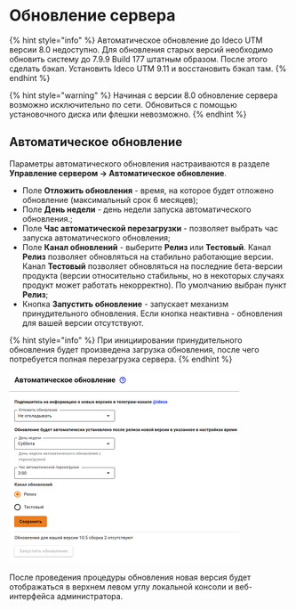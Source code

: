 # Обновление сервера

{% hint style="info" %}
Автоматическое обновление до Ideco UTM версии 8.0 недоступно. Для обновления старых версий необходимо обновить систему до 7.9.9 Build 177 штатным образом. После этого сделать бэкап. Установить Ideco UTM 9.11 и восстановить бэкап там.
{% endhint %}

{% hint style="warning" %}
Начиная с версии 8.0 обновление сервера возможно исключительно по сети. Обновиться с помощью установочного диска или флешки невозможно.
{% endhint %}

## Автоматическое обновление

Параметры автоматического обновления настраиваются в разделе **Управление сервером -> Автоматическое обновление**.

* Поле **Отложить обновления** - время, на которое будет отложено обновление (максимальный срок 6 месяцев);
* Поле **День недели** - день недели запуска автоматического обновления.;
* Поле **Час автоматической перезагрузки** - позволяет выбрать час запуска автоматического обновления;
* Поле **Канал обновлений** - выберите **Релиз** или **Тестовый**. Канал **Релиз** позволяет обновляться на стабильно работающие версии. Канал **Тестовый** позволяет обновляться на последние бета-версии продукта (версии относительно стабильны, но в некоторых случаях продукт может работать некорректно). По умолчанию выбран пункт **Релиз**;
* Кнопка **Запустить обновление** - запускает механизм принудительного обновления. Если кнопка неактивна - обновления для вашей версии отсутствуют.

{% hint style="info" %}
При инициировании принудительного обновления будет произведена загрузка обновления, после чего потребуется полная перезагрузка сервера.
{% endhint %}

![](../.gitbook/assets/auto-update-server.png)

После проведения процедуры обновления новая версия будет отображаться в верхнем левом углу локальной консоли и веб-интерфейса администратора.
